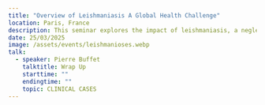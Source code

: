 ```yaml
---
title: "Overview of Leishmaniasis A Global Health Challenge"
location: Paris, France
description: This seminar explores the impact of leishmaniasis, a neglected tropical disease, its epidemiology, transmission through sandfly vectors, and its global health implications. Participants will gain insights into the types (cutaneous, visceral, mucocutaneous) and strategies for prevention and control.
date: 25/03/2025
image: /assets/events/leishmanioses.webp
talk:
  - speaker: Pierre Buffet
    talktitle: Wrap Up
    starttime: ""
    endingtime: ""
    topic: CLINICAL CASES
---
```

